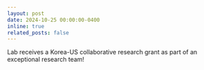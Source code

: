 ```yaml
---
layout: post
date: 2024-10-25 00:00:00-0400
inline: true
related_posts: false
---
```


Lab receives a Korea-US collaborative research grant as part of an exceptional research team!

